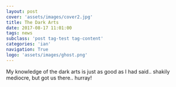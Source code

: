 ```yaml
---
layout: post
cover: 'assets/images/cover2.jpg'
title: The Dark Arts
date: 2017-08-17 11:01:00
tags: news
subclass: 'post tag-test tag-content'
categories: 'ian'
navigation: True
logo: 'assets/images/ghost.png'
---
```


My knowledge of the dark arts is just as good as I had said.. shakily mediocre, but got us there.. hurray!
